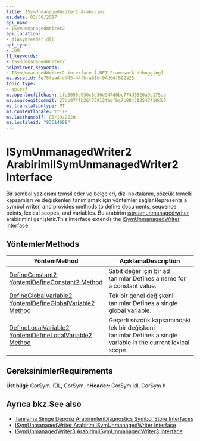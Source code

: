 ```yaml
---
title: ISymUnmanagedWriter2 Arabirimi
ms.date: 03/30/2017
api_name:
- ISymUnmanagedWriter2
api_location:
- diasymreader.dll
api_type:
- COM
f1_keywords:
- ISymUnmanagedWriter2
helpviewer_keywords:
- ISymUnmanagedWriter2 interface [.NET Framework debugging]
ms.assetid: 8e78faa4-cf43-44fb-a91d-94d6df692a25
topic_type:
- apiref
ms.openlocfilehash: 1fe6055d930c6d30e947d6bc774d0520a9e175ae
ms.sourcegitcommit: 27db07ffb26f76912feefba7b884313547410db5
ms.translationtype: MT
ms.contentlocale: tr-TR
ms.lasthandoff: 05/19/2020
ms.locfileid: "83614688"
---
```

# <a name="isymunmanagedwriter2-interface"></a><span data-ttu-id="aef82-102">ISymUnmanagedWriter2 Arabirimi</span><span class="sxs-lookup"><span data-stu-id="aef82-102">ISymUnmanagedWriter2 Interface</span></span>
<span data-ttu-id="aef82-103">Bir sembol yazıcısını temsil eder ve belgeleri, dizi noktalarını, sözcük temelli kapsamları ve değişkenleri tanımlamak için yöntemler sağlar.</span><span class="sxs-lookup"><span data-stu-id="aef82-103">Represents a symbol writer, and provides methods to define documents, sequence points, lexical scopes, and variables.</span></span> <span data-ttu-id="aef82-104">Bu arabirim [ıstreamunmanagedwriter](isymunmanagedwriter-interface.md) arabirimini genişletir.</span><span class="sxs-lookup"><span data-stu-id="aef82-104">This interface extends the [ISymUnmanagedWriter](isymunmanagedwriter-interface.md) interface.</span></span>  
  
## <a name="methods"></a><span data-ttu-id="aef82-105">Yöntemler</span><span class="sxs-lookup"><span data-stu-id="aef82-105">Methods</span></span>  
  
|<span data-ttu-id="aef82-106">Yöntem</span><span class="sxs-lookup"><span data-stu-id="aef82-106">Method</span></span>|<span data-ttu-id="aef82-107">Açıklama</span><span class="sxs-lookup"><span data-stu-id="aef82-107">Description</span></span>|  
|------------|-----------------|  
|[<span data-ttu-id="aef82-108">DefineConstant2 Yöntemi</span><span class="sxs-lookup"><span data-stu-id="aef82-108">DefineConstant2 Method</span></span>](isymunmanagedwriter2-defineconstant2-method.md)|<span data-ttu-id="aef82-109">Sabit değer için bir ad tanımlar.</span><span class="sxs-lookup"><span data-stu-id="aef82-109">Defines a name for a constant value.</span></span>|  
|[<span data-ttu-id="aef82-110">DefineGlobalVariable2 Yöntemi</span><span class="sxs-lookup"><span data-stu-id="aef82-110">DefineGlobalVariable2 Method</span></span>](isymunmanagedwriter2-defineglobalvariable2-method.md)|<span data-ttu-id="aef82-111">Tek bir genel değişkeni tanımlar.</span><span class="sxs-lookup"><span data-stu-id="aef82-111">Defines a single global variable.</span></span>|  
|[<span data-ttu-id="aef82-112">DefineLocalVariable2 Yöntemi</span><span class="sxs-lookup"><span data-stu-id="aef82-112">DefineLocalVariable2 Method</span></span>](isymunmanagedwriter2-definelocalvariable2-method.md)|<span data-ttu-id="aef82-113">Geçerli sözcük kapsamındaki tek bir değişkeni tanımlar.</span><span class="sxs-lookup"><span data-stu-id="aef82-113">Defines a single variable in the current lexical scope.</span></span>|  
  
## <a name="requirements"></a><span data-ttu-id="aef82-114">Gereksinimler</span><span class="sxs-lookup"><span data-stu-id="aef82-114">Requirements</span></span>  
 <span data-ttu-id="aef82-115">**Üst bilgi:** CorSym. IDL, CorSym. h</span><span class="sxs-lookup"><span data-stu-id="aef82-115">**Header:** CorSym.idl, CorSym.h</span></span>  
  
## <a name="see-also"></a><span data-ttu-id="aef82-116">Ayrıca bkz.</span><span class="sxs-lookup"><span data-stu-id="aef82-116">See also</span></span>

- [<span data-ttu-id="aef82-117">Tanılama Simge Deposu Arabirimleri</span><span class="sxs-lookup"><span data-stu-id="aef82-117">Diagnostics Symbol Store Interfaces</span></span>](diagnostics-symbol-store-interfaces.md)
- [<span data-ttu-id="aef82-118">ISymUnmanagedWriter Arabirimi</span><span class="sxs-lookup"><span data-stu-id="aef82-118">ISymUnmanagedWriter Interface</span></span>](isymunmanagedwriter-interface.md)
- [<span data-ttu-id="aef82-119">ISymUnmanagedWriter3 Arabirimi</span><span class="sxs-lookup"><span data-stu-id="aef82-119">ISymUnmanagedWriter3 Interface</span></span>](isymunmanagedwriter3-interface.md)
